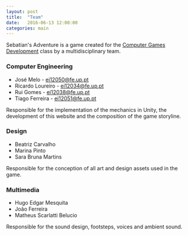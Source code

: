 ```yaml
---
layout: post
title:  "Team"
date:   2016-06-13 12:00:00
categories: main
---
```


Sebatian's Adventure is a game created for the [Computer Games Development](https://sigarra.up.pt/feup/en/UCURR_GERAL.FICHA_UC_VIEW?pv_ocorrencia_id=368731) class by a multidisciplinary team.

### Computer Engineering

- José Melo - ei12050@fe.up.pt
- Ricardo Loureiro - ei12034@fe.up.pt
- Rui Gomes - ei12038@fe.up.pt
- Tiago Ferreira - ei12051@fe.up.pt

Responsible for the implementation of the mechanics in Unity, the development of this website and the composition of the game storyline.

### Design

- Beatriz Carvalho
- Marina Pinto
- Sara Bruna Martins

Responsible for the conception of all art and design assets used in the game.

### Multimedia

- Hugo Edgar Mesquita
- João Ferreira
- Matheus Scarlatti Belucio

Responsible for the sound design, footsteps, voices and ambient sound.
